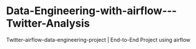 # Data-Engineering-with-airflow---Twitter-Analysis
Twitter-airflow-data-engineering-project | End-to-End Project using airflow
